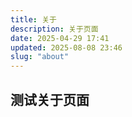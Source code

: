 ```yaml
---
title: 关于
description: 关于页面
date: 2025-04-29 17:41
updated: 2025-08-08 23:46
slug: "about"
---
```


## 测试关于页面